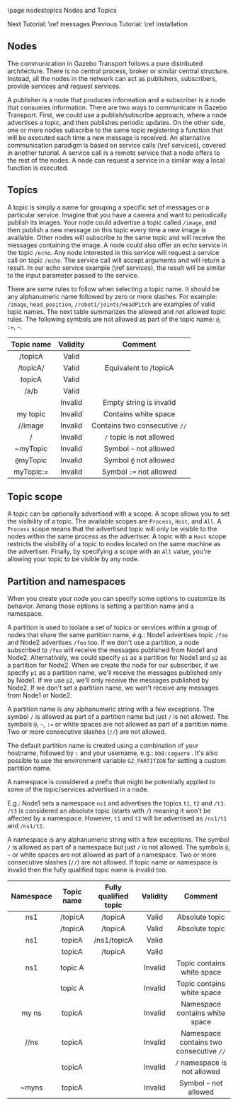 \page nodestopics Nodes and Topics

Next Tutorial: \ref messages
Previous Tutorial: \ref installation

## Nodes

The communication in Gazebo Transport follows a pure distributed architecture.
There is no central process, broker or similar central structure. Instead, all
the nodes in the network can act as publishers, subscribers, provide services and
request services.

A publisher is a node that produces information and a subscriber is a node that
consumes information. There are two ways to communicate in Gazebo Transport.
First, we could use a publish/subscribe approach, where a
node advertises a topic, and then publishes periodic updates. On the other
side, one or more nodes subscribe to the same topic registering a function that
will be executed each time a new message is received. An alternative
communication paradigm is based on service calls (\ref services),
covered in another tutorial. A service call is a remote service that a node offers
to the rest of the nodes. A node can request a service in a similar way a local
function is executed.

## Topics

A topic is simply a name for grouping a specific set of messages or a particular
service. Imagine that you have a camera and want to periodically publish its
images. Your node could advertise a topic called `/image`, and then publish a
new message on this topic every time a new image is available. Other nodes will
subscribe to the same topic and will receive the messages containing the image.
A node could also offer an echo service in the topic `/echo`. Any node
interested in this service will request a service call on topic `/echo`. The
service call will accept arguments and will return a result. In our echo
service example (\ref services), the result will be similar
to the input parameter passed to the service.

There are some rules to follow when selecting a topic name. It should be any
alphanumeric name followed by zero or more slashes. For example: `/image`,
`head_position`, `/robot1/joints/HeadPitch` are examples of valid topic
names. The next table summarizes the allowed and not allowed topic rules.
The following symbols are not allowed as part of the topic name: `@`, `:=`, `~`.

| Topic name  | Validity | Comment                       |
|:----------: |:--------:|:-----------------------------:|
| /topicA     | Valid    |                               |
| /topicA/    | Valid    | Equivalent to /topicA         |
| topicA      | Valid    |                               |
| /a/b        | Valid    |                               |
|             | Invalid  | Empty string is invalid       |
| my topic    | Invalid  | Contains white space          |
| //image     | Invalid  | Contains two consecutive `//` |
| /           | Invalid  | `/` topic is not allowed      |
| ~myTopic    | Invalid  | Symbol `~` not allowed        |
| `@`myTopic  | Invalid  | Symbol `@` not allowed        |
| myTopic:=   | Invalid  | Symbol `:=` not allowed       |

## Topic scope

A topic can be optionally advertised with a scope. A scope allows you to set the
visibility of a topic. The available scopes are `Process`, `Host`, and
`All`. A `Process` scope means that the advertised topic will only be
visible to the nodes within the same process as the advertiser. A topic with a
`Host` scope restricts the visibility of a topic to nodes located on the same
machine as the advertiser. Finally, by specifying a scope with an `All` value,
you're allowing your topic to be visible by any node.

## Partition and namespaces

When you create your node you can specify some options to customize its
behavior. Among those options is setting a partition name and a namespace.

A partition is used to isolate a set of topics or services within a group of
nodes that share the same partition name, e.g.: Node1 advertises topic `/foo`
and Node2 advertises `/foo` too. If we don't use a partition, a node
subscribed to `/foo` will receive the messages published from Node1 and Node2.
Alternatively, we could specify `p1` as a partition for Node1 and `p2` as a
partition for Node2. When we create the node for our subscriber, if we specify
`p1` as a partition name, we'll receive the messages published only by Node1.
If we use `p2`, we'll only receive the messages published by Node2. If we
don't set a partition name, we won't receive any messages from Node1 or Node2.

A partition name is any alphanumeric string with a few exceptions.
The symbol `/` is allowed as part of a partition name but just `/` is
not allowed. The symbols `@`, `~`, `:=` or white spaces are not allowed as
part of a partition name. Two or more consecutive slashes (`//`) are not
allowed.

The default partition name is created using a combination of your hostname,
followed by `:` and your username, e.g.: `bb8:caguero` . It's also possible
to use the environment variable `GZ_PARTITION` for setting a custom partition
name.

A namespace is considered a prefix that might be potentially applied to some of
the topic/services advertised in a node.

E.g.: Node1 sets a namespace `ns1` and advertises the topics
`t1`, `t2` and `/t3`. `/t3` is considered an absolute topic (starts
with `/`) meaning it won't be affected by a namespace. However, `t1` and
`t2` will be advertised as `/ns1/t1` and `/ns1/t2`.

A namespace is any alphanumeric string with a few exceptions.
The symbol `/` is allowed as part of a namespace but just `/` is not
allowed. The symbols `@`, `~` or white spaces are not allowed as
part of a namespace. Two or more consecutive slashes (`//`) are not allowed.
If topic name or namespace is invalid then the fully qualified topic name is
invalid too.

|Namespace |Topic name | Fully qualified topic | Validity| Comment                                 |
|:-------: |:---------:| :--------------------:|:-------:|:---------------------------------------:|
|ns1       |/topicA    | /topicA               | Valid   |  Absolute topic                         |
|          |/topicA    | /topicA               | Valid   |  Absolute topic                         |
|ns1       |topicA     | /ns1/topicA           | Valid   |                                         |
|          |topicA     | /topicA               | Valid   |                                         |
|ns1       |topic A    |                       | Invalid |  Topic contains white space             |
|          |topic A    |                       | Invalid |   Topic contains white space            |
|my ns     |topicA     |                       | Invalid |  Namespace contains white space         |
|//ns      |topicA     |                       | Invalid |  Namespace contains two consecutive `//`|
|          |topicA     |                       | Invalid |  `/` namespace is not allowed           |
|~myns     |topicA     |                       | Invalid |  Symbol `~` not allowed                 |
